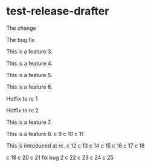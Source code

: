 # test-release-drafter

The change

The bug fix

This is a feature 3.

This is a feature 4.

This is a feature 5.

This is a feature 6.

Hotfix to rc 1

Hotfix to rc 2

This is a feature 7.

This is a feature 8.
c 9
c 10
c 11

This is introduced at rc.
c 12
c 13
c 14
c 15
c 16
c 17
c 18

c 18
c 20
c 21
fix bug 2
c 22
c 23
c 24
c 25

